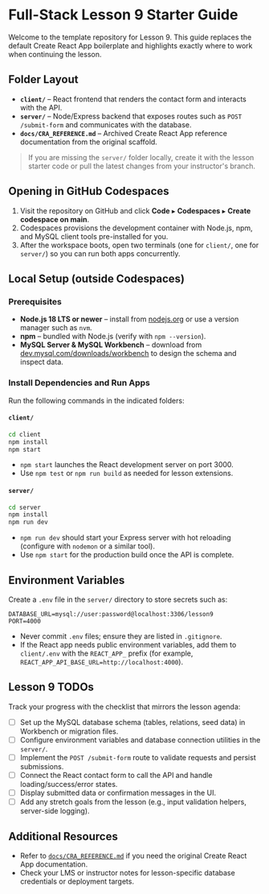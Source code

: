 # Full-Stack Lesson 9 Starter Guide

Welcome to the template repository for Lesson 9. This guide replaces the default Create React App boilerplate and highlights exactly where to work when continuing the lesson.

## Folder Layout
- **`client/`** – React frontend that renders the contact form and interacts with the API.
- **`server/`** – Node/Express backend that exposes routes such as `POST /submit-form` and communicates with the database.
- **`docs/CRA_REFERENCE.md`** – Archived Create React App reference documentation from the original scaffold.

> If you are missing the `server/` folder locally, create it with the lesson starter code or pull the latest changes from your instructor's branch.

## Opening in GitHub Codespaces
1. Visit the repository on GitHub and click **Code** ▸ **Codespaces** ▸ **Create codespace on main**.
2. Codespaces provisions the development container with Node.js, npm, and MySQL client tools pre-installed for you.
3. After the workspace boots, open two terminals (one for `client/`, one for `server/`) so you can run both apps concurrently.

## Local Setup (outside Codespaces)
### Prerequisites
- **Node.js 18 LTS or newer** – install from [nodejs.org](https://nodejs.org/en/download) or use a version manager such as `nvm`.
- **npm** – bundled with Node.js (verify with `npm --version`).
- **MySQL Server & MySQL Workbench** – download from [dev.mysql.com/downloads/workbench](https://dev.mysql.com/downloads/workbench/) to design the schema and inspect data.

### Install Dependencies and Run Apps
Run the following commands in the indicated folders:

#### `client/`
```bash
cd client
npm install
npm start
```
- `npm start` launches the React development server on port 3000.
- Use `npm test` or `npm run build` as needed for lesson extensions.

#### `server/`
```bash
cd server
npm install
npm run dev
```
- `npm run dev` should start your Express server with hot reloading (configure with `nodemon` or a similar tool).
- Use `npm start` for the production build once the API is complete.

## Environment Variables
Create a `.env` file in the `server/` directory to store secrets such as:
```env
DATABASE_URL=mysql://user:password@localhost:3306/lesson9
PORT=4000
```
- Never commit `.env` files; ensure they are listed in `.gitignore`.
- If the React app needs public environment variables, add them to `client/.env` with the `REACT_APP_` prefix (for example, `REACT_APP_API_BASE_URL=http://localhost:4000`).

## Lesson 9 TODOs
Track your progress with the checklist that mirrors the lesson agenda:
- [ ] Set up the MySQL database schema (tables, relations, seed data) in Workbench or migration files.
- [ ] Configure environment variables and database connection utilities in the `server/`.
- [ ] Implement the `POST /submit-form` route to validate requests and persist submissions.
- [ ] Connect the React contact form to call the API and handle loading/success/error states.
- [ ] Display submitted data or confirmation messages in the UI.
- [ ] Add any stretch goals from the lesson (e.g., input validation helpers, server-side logging).

## Additional Resources
- Refer to [`docs/CRA_REFERENCE.md`](docs/CRA_REFERENCE.md) if you need the original Create React App documentation.
- Check your LMS or instructor notes for lesson-specific database credentials or deployment targets.
